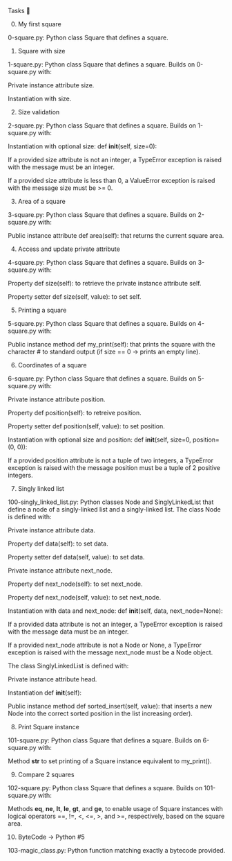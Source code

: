 Tasks 📃

0. My first square



0-square.py: Python class Square that defines a square.

1. Square with size



1-square.py: Python class Square that defines a square. Builds on 0-square.py with:

Private instance attribute size.

Instantiation with size.

2. Size validation



2-square.py: Python class Square that defines a square. Builds on 1-square.py with:

Instantiation with optional size: def __init__(self, size=0):

If a provided size attribute is not an integer, a TypeError exception is raised with the message must be an integer.

If a provided size attribute is less than 0, a ValueError exception is raised with the message size must be >= 0.

3. Area of a square



3-square.py: Python class Square that defines a square. Builds on 2-square.py with:

Public instance attribute def area(self): that returns the current square area.

4. Access and update private attribute



4-square.py: Python class Square that defines a square. Builds on 3-square.py with:

Property def size(self): to retrieve the private instance attribute self.

Property setter def size(self, value): to set self.

5. Printing a square



5-square.py: Python class Square that defines a square. Builds on 4-square.py with:

Public instance method def my_print(self): that prints the square with the character # to standard output (if size == 0 -> prints an empty line).

6. Coordinates of a square



6-square.py: Python class Square that defines a square. Builds on 5-square.py with:

Private instance attribute position.

Property def position(self): to retreive position.

Property setter def position(self, value): to set position.

Instantiation with optional size and position: def __init__(self, size=0, position=(0, 0)):

If a provided position attribute is not a tuple of two integers, a TypeError exception is raised with the message position must be a tuple of 2 positive integers.

7. Singly linked list



100-singly_linked_list.py: Python classes Node and SinglyLinkedList that define a node of a singly-linked list and a singly-linked list. The class Node is defined with:

Private instance attribute data.

Property def data(self): to set data.

Property setter def data(self, value): to set data.

Private instance attribute next_node.

Property def next_node(self): to set next_node.

Property def next_node(self, value): to set next_node.

Instantiation with data and next_node: def __init__(self, data, next_node=None):

If a provided data attribute is not an integer, a TypeError exception is raised with the message data must be an integer.

If a provided next_node attribute is not a Node or None, a TypeError exception is raised with the message next_node must be a Node object.

The class SinglyLinkedList is defined with:

Private instance attribute head.

Instantiation def __init__(self):

Public instance method def sorted_insert(self, value): that inserts a new Node into the correct sorted position in the list increasing order).

8. Print Square instance



101-square.py: Python class Square that defines a square. Builds on 6-square.py with:

Method __str__ to set printing of a Square instance equivalent to my_print().

9. Compare 2 squares



102-square.py: Python class Square that defines a square. Builds on 101-square.py with:

Methods __eq__, __ne__, __lt__, __le__, __gt__, and __ge__, to enable usage of Square instances with logical operators ==, !=, <, <=, >, and >=, respectively, based on the square area.

10. ByteCode -> Python #5



103-magic_class.py: Python function matching exactly a bytecode provided.
